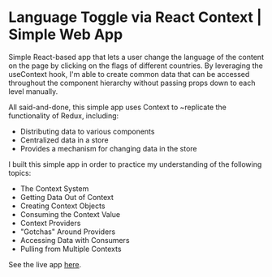 # Language Toggle via React Context | Simple Web App

Simple React-based app that lets a user change the language of the content on the page by clicking on the flags of different countries. By leveraging the useContext hook, I'm able to create common data that can be accessed throughout the component hierarchy without passing props down to each level manually.

All said-and-done, this simple app uses Context to ~replicate the functionality of Redux, including:

- Distributing data to various components
- Centralized data in a store
- Provides a mechanism for changing data in the store

I built this simple app in order to practice my understanding of the following topics:

- The Context System
- Getting Data Out of Context
- Creating Context Objects
- Consuming the Context Value
- Context Providers
- "Gotchas" Around Providers
- Accessing Data with Consumers
- Pulling from Multiple Contexts

See the live app <a href="https://tcs-simple-language-toggle.netlify.app/" target="_blank" >here</a>.
